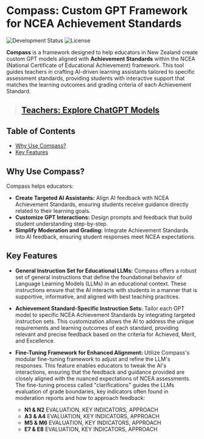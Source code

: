 # Compass: Custom GPT Framework for NCEA Achievement Standards

![Development Status](https://img.shields.io/badge/Development-Early%20Stage-yellow)
![License](https://img.shields.io/badge/License-MIT-blue.svg)

**Compass** is a framework designed to help educators in New Zealand create custom GPT models aligned with **Achievement Standards** within the NCEA (National Certificate of Educational Achievement) framework. This tool guides teachers in crafting AI-driven learning assistants tailored to specific assessment standards, providing students with interactive support that matches the learning outcomes and grading criteria of each Achievement Standard.

> ## [**Teachers: Explore ChatGPT Models**](https://github.com/craigjefferies/compass/blob/main/ChatGPT-links.md)

## Table of Contents

- [Why Use Compass?](#why-use-compass)
- [Key Features](#key-features)

## Why Use Compass?

Compass helps educators:

- **Create Targeted AI Assistants:** Align AI feedback with NCEA Achievement Standards, ensuring students receive guidance directly related to their learning goals.
- **Customize GPT Interactions:** Design prompts and feedback that build student understanding step-by-step.
- **Simplify Moderation and Grading:** Integrate Achievement Standards into AI feedback, ensuring student responses meet NCEA expectations.

## Key Features

- **General Instruction Set for Educational LLMs:** Compass offers a robust set of general instructions that define the foundational behavior of Language Learning Models (LLMs) in an educational context. These instructions ensure that the AI interacts with students in a manner that is supportive, informative, and aligned with best teaching practices.

- **Achievement Standard-Specific Instruction Sets:** Tailor each GPT model to specific NCEA Achievement Standards by integrating targeted instruction sets. This customization allows the AI to address the unique requirements and learning outcomes of each standard, providing relevant and precise feedback based on the criteria for Achieved, Merit, and Excellence.

- **Fine-Tuning Framework for Enhanced Alignment:** Utilize Compass's modular fine-tuning framework to adjust and refine the LLM's responses. This feature enables educators to tweak the AI's interactions, ensuring that the feedback and guidance provided are closely aligned with the nuanced expectations of NCEA assessments. The fine-tuning process called "clarifications" guides the LLMs evaluation of grade boundaries, key indicators often found in moderation reports and how to approach feedback:
  - **N1 & N2** EVALUATION, KEY INDICATORS, APPROACH
  - **A3 & A4** EVALUATION, KEY INDICATORS, APPROACH
  - **M5 & M6** EVALUATION, KEY INDICATORS, APPROACH
  - **E7 & E8** EVALUATION, KEY INDICATORS, APPROACH




